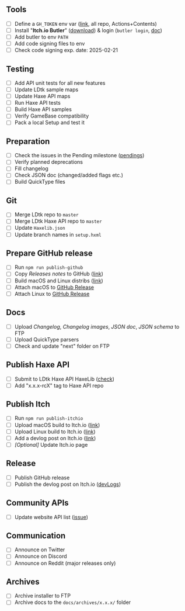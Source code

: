 ## Tools
- [ ] Define a `GH_TOKEN` env var  ([link](https://github.com/settings/tokens?type=beta), all repo, Actions+Contents)
- [ ] Install "**Itch.io Butler**" ([download](https://itchio.itch.io/butler)) & login (`butler login`, [doc](https://itch.io/docs/butler/))
- [ ] Add butler to env `PATH`
- [ ] Add code signing files to env
- [ ] Check code signing exp. date: 2025-02-21

## Testing
- [ ] Add API unit tests for all new features
- [ ] Update LDtk sample maps
- [ ] Update Haxe API maps
- [ ] Run Haxe API tests
- [ ] Build Haxe API samples
- [ ] Verify GameBase compatibility
- [ ] Pack a local Setup and test it

## Preparation
- [ ] Check the issues in the Pending milestone ([pendings](https://github.com/deepnight/ldtk/milestone/28))
- [ ] Verify planned deprecations
- [ ] Fill changelog
- [ ] Check JSON doc (changed/added flags etc.)
- [ ] Build QuickType files

## Git
- [ ] Merge LDtk repo to `master`
- [ ] Merge LDtk Haxe API repo to `master`
- [ ] Update `Haxelib.json`
- [ ] Update branch names in `setup.hxml`

## Prepare GitHub release
- [ ] Run `npm run publish-github`
- [ ] Copy *Releases notes* to GitHub ([link](https://github.com/deepnight/ldtk/releases))
- [ ] Build macOS and Linux distribs ([link](https://github.com/deepnight/ldtk/actions))
- [ ] Attach macOS to [GitHub Release]([link](https://github.com/deepnight/ldtk/releases))
- [ ] Attach Linux to [GitHub Release]([link](https://github.com/deepnight/ldtk/releases))

## Docs
- [ ] Upload *Changelog*, *Changelog images*, *JSON doc*, *JSON schema* to FTP
- [ ] Upload QuickType parsers
- [ ] Check and update "next" folder on FTP

## Publish Haxe API
- [ ] Submit to LDtk Haxe API HaxeLib ([check](https://lib.haxe.org/p/ldtk-haxe-api/))
- [ ] Add "x.x.x-rcX" tag to Haxe API repo

## Publish Itch
- [ ] Run `npm run publish-itchio`
- [ ] Upload macOS build to Itch.io ([link](https://itch.io/dashboard))
- [ ] Upload Linux build to Itch.io ([link](https://itch.io/dashboard))
- [ ] Add a devlog post on Itch.io ([link](https://deepnight.itch.io/ldtk))
- [ ] *[Optional]* Update Itch.io page

## Release
- [ ] Publish GitHub release
- [ ] Publish the devlog post on Itch.io ([devLogs](https://itch.io/dashboard/game/740403/devlog))

## Community APIs
- [ ] Update website API list ([issue](https://github.com/deepnight/ldtk/issues/273))

## Communication
- [ ] Announce on Twitter
- [ ] Announce on Discord
- [ ] Announce on Reddit (major releases only)

## Archives
- [ ] Archive installer to FTP
- [ ] Archive docs to the `docs/archives/x.x.x/` folder
